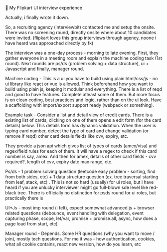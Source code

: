 🔔 My Flipkart UI interview experience

Actually, i finally wrote it down.

So, a recruiting agency (interviewbit) contacted me and setup the onsite. There was no screening round, directly onsite where about 10 candidates were invited. (flipkart loves this group interviews through agency, noone i have heard was approached directly by fk) 

The interview was a one-day process - morning to late evening. First, they gather everyone in a meeting room and explain the machine coding task (1st round). Next rounds are ps/ds (problem solving + data structure), ui + Javascript and finally, manager round. 

Machine coding - This is a ui you have to build using plain html/css/js - no ui library like react or vue is allowed. Think beforehand how you want to build using plain js, keeping it modular and everything.
There is a list of reqd and good to have features. Complete atleast some of them. But more focus is on clean coding, best practices and logic, rather than on the ui look. Have a scaffolding with import/export support ready (webpack or something).

Example task -  Consider a list and detail view of credit cards. There is a existing list of cards, clicking on one of them opens a edit form (for the card details) below. This details form has dynamic validation. When the user is typing card number, detect the type of card and change validation (or remove if reqd) other card details fields like cvv, expiry, etc. 

They provide a json api which gives list of types of cards (amex/visa) and regex/field rules for each of them. It will have a regex to check if this card number is say, amex. And then for amex, details of other card fields - cvv required?, length of cvv, expiry date max range, etc. 

Ps/ds - 1 problem solving question (leetcode easy problem - sorting, find from both sides, etc) + 1 data structure question (ex. tree traversal starting from leaf, stack, etc) . 
This is not so hard (usually) for ui roles, but i have heard if you are unlucky interviewer might go full-blown sde level like red-black tree.
There is officially no distinction for psds round for ui roles, but practically there is

UI+Js - most imp round (i felt), expect somewhat advanced js + browser related questions (debounce, event handling with delegation, event capturing phase, scope, let/var, promise + promise.all, async, how does a page load from start, etc) 

Manager round - Depends. Some HR questions (why you want to move / join), mostly tech questions.
For me it was - how authentication, cookies, what all cookie contains, react new version, how do you learn, etc
<!--stackedit_data:
eyJoaXN0b3J5IjpbNjQxODM4MzAzLDE2NDA0MzI1ODRdfQ==
-->